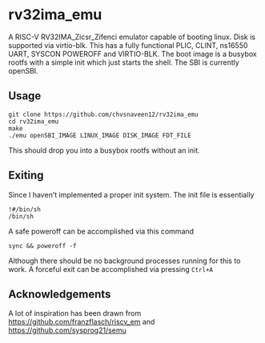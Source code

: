 # rv32ima_emu
A RISC-V RV32IMA_Zicsr_Zifenci emulator capable of booting linux. Disk is supported via virtio-blk.
This has a fully functional PLIC, CLINT, ns16550 UART, SYSCON POWEROFF and VIRTIO-BLK. The boot image is a busybox rootfs with a simple init which just starts the shell.
The SBI is currently openSBI.

## Usage
```
git clone https://github.com/chvsnaveen12/rv32ima_emu
cd rv32ima_emu
make
./emu openSBI_IMAGE LINUX_IMAGE DISK_IMAGE FDT_FILE
```
This should drop you into a busybox rootfs without an init.

## Exiting
Since I haven't implemented a proper init system. The init file is essentially
```
!#/bin/sh
/bin/sh
```
A safe poweroff can be accomplished via this command
```
sync && poweroff -f
```
Although there should be no background processes running for this to work.
A forceful exit can be accomplished via pressing `Ctrl+A`

## Acknowledgements
A lot of inspiration has been drawn from https://github.com/franzflasch/riscv_em and https://github.com/sysprog21/semu
